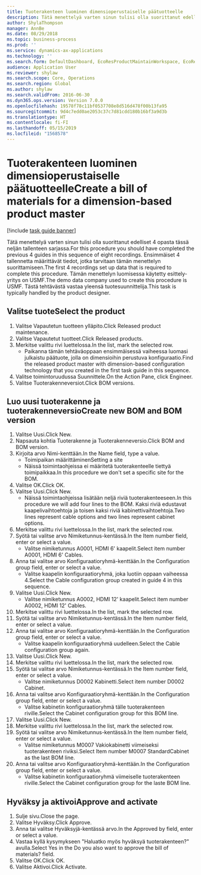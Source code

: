 ```yaml
---
title: Tuoterakenteen luominen dimensioperustaiselle päätuotteelle
description: Tätä menettelyä varten sinun tulisi olla suorittanut edelliset 4 opasta tässä neljän tallenteen sarjassa.
author: ShylaThompson
manager: AnnBe
ms.date: 08/29/2018
ms.topic: business-process
ms.prod: ''
ms.service: dynamics-ax-applications
ms.technology: ''
ms.search.form: DefaultDashboard, EcoResProductMaintainWorkspace, EcoResProductOpenCasesFormPart, EcoResProductDetailsExtended, BOMConsistOf, BOMTable, InventItemIdLookupSimple, HcmWorkerLookUp
audience: Application User
ms.reviewer: shylaw
ms.search.scope: Core, Operations
ms.search.region: Global
ms.author: shylaw
ms.search.validFrom: 2016-06-30
ms.dyn365.ops.version: Version 7.0.0
ms.openlocfilehash: 19578f78c11bf0537708e8d516d478f00b13fa95
ms.sourcegitcommit: 9d4c7edd0ae2053c37c7d81cdd180b16bf3a9d3b
ms.translationtype: HT
ms.contentlocale: fi-FI
ms.lasthandoff: 05/15/2019
ms.locfileid: "1568578"
---
```

# <a name="create-a-bill-of-materials-for-a-dimension-based-product-master"></a><span data-ttu-id="02821-103">Tuoterakenteen luominen dimensioperustaiselle päätuotteelle</span><span class="sxs-lookup"><span data-stu-id="02821-103">Create a bill of materials for a dimension-based product master</span></span>

[!include [task guide banner](../../includes/task-guide-banner.md)]

<span data-ttu-id="02821-104">Tätä menettelyä varten sinun tulisi olla suorittanut edelliset 4 opasta tässä neljän tallenteen sarjassa.</span><span class="sxs-lookup"><span data-stu-id="02821-104">For this procedure you should have completed the previous 4 guides in this sequence of eight recordings.</span></span> <span data-ttu-id="02821-105">Ensimmäiset 4 tallennetta määrittävät tiedot, jotka tarvitaan tämän menettelyn suorittamiseen.</span><span class="sxs-lookup"><span data-stu-id="02821-105">The first 4 recordings set up data that is required to complete this procedure.</span></span> <span data-ttu-id="02821-106">Tämän menettelyn luomisessa käytetty esittely-yritys on USMF.</span><span class="sxs-lookup"><span data-stu-id="02821-106">The demo data company used to create this procedure is USMF.</span></span> <span data-ttu-id="02821-107">Tästä tehtävästä vastaa yleensä tuotesuunnittelija.</span><span class="sxs-lookup"><span data-stu-id="02821-107">This task is typically handled by the product designer.</span></span>


## <a name="select-the-product"></a><span data-ttu-id="02821-108">Valitse tuote</span><span class="sxs-lookup"><span data-stu-id="02821-108">Select the product</span></span>
1. <span data-ttu-id="02821-109">Valitse Vapautetun tuotteen ylläpito.</span><span class="sxs-lookup"><span data-stu-id="02821-109">Click Released product maintenance.</span></span>
2. <span data-ttu-id="02821-110">Valitse Vapautetut tuotteet.</span><span class="sxs-lookup"><span data-stu-id="02821-110">Click Released products.</span></span>
3. <span data-ttu-id="02821-111">Merkitse valittu rivi luettelossa.</span><span class="sxs-lookup"><span data-stu-id="02821-111">In the list, mark the selected row.</span></span>
    * <span data-ttu-id="02821-112">Paikanna tämän tehtäväoppaan ensimmäisessä vaiheessa luomasi julkaistu päätuote, jolla on dimensioihin perustuva konfiguraatio.</span><span class="sxs-lookup"><span data-stu-id="02821-112">Find the released product master with dimension-based configuration technology that you created in the first task guide in this sequence.</span></span>  
4. <span data-ttu-id="02821-113">Valitse toimintoruudussa Suunnittele.</span><span class="sxs-lookup"><span data-stu-id="02821-113">On the Action Pane, click Engineer.</span></span>
5. <span data-ttu-id="02821-114">Valitse Tuoterakenneversiot.</span><span class="sxs-lookup"><span data-stu-id="02821-114">Click BOM versions.</span></span>

## <a name="create-new-bom-and-bom-version"></a><span data-ttu-id="02821-115">Luo uusi tuoterakenne ja tuoterakenneversio</span><span class="sxs-lookup"><span data-stu-id="02821-115">Create new BOM and BOM version</span></span>
1. <span data-ttu-id="02821-116">Valitse Uusi.</span><span class="sxs-lookup"><span data-stu-id="02821-116">Click New.</span></span>
2. <span data-ttu-id="02821-117">Napsauta kohtia Tuoterakenne ja Tuoterakenneversio.</span><span class="sxs-lookup"><span data-stu-id="02821-117">Click BOM and BOM version.</span></span>
3. <span data-ttu-id="02821-118">Kirjoita arvo Nimi-kenttään.</span><span class="sxs-lookup"><span data-stu-id="02821-118">In the Name field, type a value.</span></span>
    * <span data-ttu-id="02821-119">Toimipaikan määrittäminen</span><span class="sxs-lookup"><span data-stu-id="02821-119">Setting a site</span></span>  
    * <span data-ttu-id="02821-120">Näissä toimintaohjeissa ei määritetä tuoterakenteelle tiettyä toimipaikkaa.</span><span class="sxs-lookup"><span data-stu-id="02821-120">In this procedure we don't set a specific site for the BOM.</span></span>  
4. <span data-ttu-id="02821-121">Valitse OK.</span><span class="sxs-lookup"><span data-stu-id="02821-121">Click OK.</span></span>
5. <span data-ttu-id="02821-122">Valitse Uusi.</span><span class="sxs-lookup"><span data-stu-id="02821-122">Click New.</span></span>
    * <span data-ttu-id="02821-123">Näissä toimintaohjeissa lisätään neljä riviä tuoterakenteeseen.</span><span class="sxs-lookup"><span data-stu-id="02821-123">In this procedure we will add four lines to the BOM.</span></span> <span data-ttu-id="02821-124">Kaksi riviä edustavat kaapelivaihtoehtoja ja toisen kaksi riviä kabinettivaihtoehtoja.</span><span class="sxs-lookup"><span data-stu-id="02821-124">Two lines represent cable options and two lines represent cabinet options.</span></span>  
6. <span data-ttu-id="02821-125">Merkitse valittu rivi luettelossa.</span><span class="sxs-lookup"><span data-stu-id="02821-125">In the list, mark the selected row.</span></span>
7. <span data-ttu-id="02821-126">Syötä tai valitse arvo Nimiketunnus-kentässä.</span><span class="sxs-lookup"><span data-stu-id="02821-126">In the Item number field, enter or select a value.</span></span>
    * <span data-ttu-id="02821-127">Valitse nimiketunnus A0001, HDMI 6' kaapelit.</span><span class="sxs-lookup"><span data-stu-id="02821-127">Select item number A0001, HDMI 6' Cables.</span></span>  
8. <span data-ttu-id="02821-128">Anna tai valitse arvo Konfiguraatioryhmä-kenttään.</span><span class="sxs-lookup"><span data-stu-id="02821-128">In the Configuration group field, enter or select a value.</span></span>
    * <span data-ttu-id="02821-129">Valitse kaapelin konfiguraatioryhmä, joka luotiin oppaan vaiheessa 4.</span><span class="sxs-lookup"><span data-stu-id="02821-129">Select the Cable configuration group created in guide 4 in this sequence.</span></span>  
9. <span data-ttu-id="02821-130">Valitse Uusi.</span><span class="sxs-lookup"><span data-stu-id="02821-130">Click New.</span></span>
    * <span data-ttu-id="02821-131">Valitse nimiketunnus A0002, HDMI 12' kaapelit.</span><span class="sxs-lookup"><span data-stu-id="02821-131">Select item number A0002, HDMI 12' Cables.</span></span>  
10. <span data-ttu-id="02821-132">Merkitse valittu rivi luettelossa.</span><span class="sxs-lookup"><span data-stu-id="02821-132">In the list, mark the selected row.</span></span>
11. <span data-ttu-id="02821-133">Syötä tai valitse arvo Nimiketunnus-kentässä.</span><span class="sxs-lookup"><span data-stu-id="02821-133">In the Item number field, enter or select a value.</span></span>
12. <span data-ttu-id="02821-134">Anna tai valitse arvo Konfiguraatioryhmä-kenttään.</span><span class="sxs-lookup"><span data-stu-id="02821-134">In the Configuration group field, enter or select a value.</span></span>
    * <span data-ttu-id="02821-135">Valitse kaapelin konfiguraatioryhmä uudelleen.</span><span class="sxs-lookup"><span data-stu-id="02821-135">Select the Cable configuration group again.</span></span>  
13. <span data-ttu-id="02821-136">Valitse Uusi.</span><span class="sxs-lookup"><span data-stu-id="02821-136">Click New.</span></span>
14. <span data-ttu-id="02821-137">Merkitse valittu rivi luettelossa.</span><span class="sxs-lookup"><span data-stu-id="02821-137">In the list, mark the selected row.</span></span>
15. <span data-ttu-id="02821-138">Syötä tai valitse arvo Nimiketunnus-kentässä.</span><span class="sxs-lookup"><span data-stu-id="02821-138">In the Item number field, enter or select a value.</span></span>
    * <span data-ttu-id="02821-139">Valitse nimiketunnus D0002 Kabinetti.</span><span class="sxs-lookup"><span data-stu-id="02821-139">Select item number D0002 Cabinet.</span></span>  
16. <span data-ttu-id="02821-140">Anna tai valitse arvo Konfiguraatioryhmä-kenttään.</span><span class="sxs-lookup"><span data-stu-id="02821-140">In the Configuration group field, enter or select a value.</span></span>
    * <span data-ttu-id="02821-141">Valitse kabinetin konfiguraatioryhmä tälle tuoterakenteen riville.</span><span class="sxs-lookup"><span data-stu-id="02821-141">Select the Cabinet configuration group for this BOM line.</span></span>  
17. <span data-ttu-id="02821-142">Valitse Uusi.</span><span class="sxs-lookup"><span data-stu-id="02821-142">Click New.</span></span>
18. <span data-ttu-id="02821-143">Merkitse valittu rivi luettelossa.</span><span class="sxs-lookup"><span data-stu-id="02821-143">In the list, mark the selected row.</span></span>
19. <span data-ttu-id="02821-144">Syötä tai valitse arvo Nimiketunnus-kentässä.</span><span class="sxs-lookup"><span data-stu-id="02821-144">In the Item number field, enter or select a value.</span></span>
    * <span data-ttu-id="02821-145">Valitse nimiketunnus M0007 Vakiokabinetti viimeiseksi tuoterakenteen riviksi.</span><span class="sxs-lookup"><span data-stu-id="02821-145">Select Item number M0007 StandardCabinet as the last BOM line.</span></span>  
20. <span data-ttu-id="02821-146">Anna tai valitse arvo Konfiguraatioryhmä-kenttään.</span><span class="sxs-lookup"><span data-stu-id="02821-146">In the Configuration group field, enter or select a value.</span></span>
    * <span data-ttu-id="02821-147">Valitse kabinetin konfiguraatioryhmä viimeiselle tuoterakenteen riville.</span><span class="sxs-lookup"><span data-stu-id="02821-147">Select the Cabinet configuration group for the laste BOM line.</span></span>  

## <a name="approve-and-activate"></a><span data-ttu-id="02821-148">Hyväksy ja aktivoi</span><span class="sxs-lookup"><span data-stu-id="02821-148">Approve and activate</span></span>
1. <span data-ttu-id="02821-149">Sulje sivu.</span><span class="sxs-lookup"><span data-stu-id="02821-149">Close the page.</span></span>
2. <span data-ttu-id="02821-150">Valitse Hyväksy.</span><span class="sxs-lookup"><span data-stu-id="02821-150">Click Approve.</span></span>
3. <span data-ttu-id="02821-151">Anna tai valitse Hyväksyjä-kentässä arvo.</span><span class="sxs-lookup"><span data-stu-id="02821-151">In the Approved by field, enter or select a value.</span></span>
4. <span data-ttu-id="02821-152">Vastaa kyllä kysymykseen "Haluatko myös hyväksyä tuoterakenteen?" avulla.</span><span class="sxs-lookup"><span data-stu-id="02821-152">Select Yes in the Do you also want to approve the bill of materials? field.</span></span>
5. <span data-ttu-id="02821-153">Valitse OK.</span><span class="sxs-lookup"><span data-stu-id="02821-153">Click OK.</span></span>
6. <span data-ttu-id="02821-154">Valitse Aktivoi.</span><span class="sxs-lookup"><span data-stu-id="02821-154">Click Activate.</span></span>

